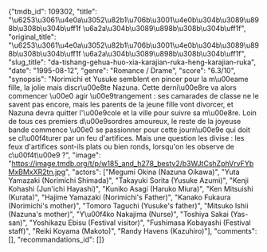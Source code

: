 {"tmdb_id": 109302, "title": "\u6253\u3061\u4e0a\u3052\u82b1\u706b\u3001\u4e0b\u304b\u3089\u898b\u308b\u304b\uff1f \u6a2a\u304b\u3089\u898b\u308b\u304b\uff1f", "original_title": "\u6253\u3061\u4e0a\u3052\u82b1\u706b\u3001\u4e0b\u304b\u3089\u898b\u308b\u304b\uff1f \u6a2a\u304b\u3089\u898b\u308b\u304b\uff1f", "slug_title": "da-tishang-gehua-huo-xia-karajian-ruka-heng-karajian-ruka", "date": "1995-08-12", "genre": "Romance / Drame", "score": "6.3/10", "synopsis": "Norimichi et Yusuke semblent en pincer pour la m\u00eame fille, la jolie mais discr\u00e8te Nazuna. Cette derni\u00e8re va alors commencer \u00e0 agir \u00e9trangement : ses camarades de classe ne le savent pas encore, mais les parents de la jeune fille vont divorcer, et Nazuna devra quitter l'\u00e9cole et la ville pour suivre sa m\u00e8re. Loin de tous ces premiers d\u00e9sordres amoureux, le reste de la joyeuse bande commence \u00e0 se passionner pour cette journ\u00e9e qui doit se cl\u00f4turer par un feu d'artifices. Mais une question les divise : les feux d'artifices sont-ils plats ou bien ronds, lorsqu'on les observe de c\u00f4t\u00e9 ?", "image": "https://image.tmdb.org/t/p/w185_and_h278_bestv2/b3WJtCshZphVrvFYbMxBMxXR2tn.jpg", "actors": ["Megumi Okina (Nazuna Oikawa)", "Yuta Yamazaki (Norimichi Shimada)", "Takayuki Sorita (Yusuke Azumi)", "Kenji Kohashi (Jun'ichi Hayashi)", "Kuniko Asagi (Haruko Miura)", "Ken Mitsuishi (Kurata)", "Hajime Yamazaki (Norimichi's Father)", "Kanako Fukaura (Norimichi's mother)", "Tomoro Taguchi (Yusuke's father)", "Mitsuko Ishii (Nazuna's mother)", "Y\u00f4ko Nakajima (Nurse)", "Toshiya Sakai (Yas-san)", "Yoshikazu Ebisu (Festival visitor)", "Fushimasa Kobayashi (Festival staff)", "Reiki Koyama (Makoto)", "Randy Havens (Kazuhiro)"], "comments": [], "recommandations_id": []}